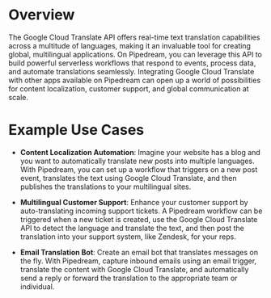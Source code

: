 # Overview

The Google Cloud Translate API offers real-time text translation capabilities across a multitude of languages, making it an invaluable tool for creating global, multilingual applications. On Pipedream, you can leverage this API to build powerful serverless workflows that respond to events, process data, and automate translations seamlessly. Integrating Google Cloud Translate with other apps available on Pipedream can open up a world of possibilities for content localization, customer support, and global communication at scale.

# Example Use Cases

- **Content Localization Automation**: Imagine your website has a blog and you want to automatically translate new posts into multiple languages. With Pipedream, you can set up a workflow that triggers on a new post event, translates the text using Google Cloud Translate, and then publishes the translations to your multilingual sites.

- **Multilingual Customer Support**: Enhance your customer support by auto-translating incoming support tickets. A Pipedream workflow can be triggered when a new ticket is created, use the Google Cloud Translate API to detect the language and translate the text, and then post the translation into your support system, like Zendesk, for your reps.

- **Email Translation Bot**: Create an email bot that translates messages on the fly. With Pipedream, capture inbound emails using an email trigger, translate the content with Google Cloud Translate, and automatically send a reply or forward the translation to the appropriate team or individual.
